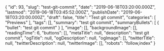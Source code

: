 {
    "id": 93,
    "slug": "test-git-commit",
    "date": "2019-06-18T03:20:00.000Z",
    "lastmod": "2019-06-18T03:45:52.000Z",
    "publishDate": "2019-06-18T03:20:00.000Z",
    "draft": false,
    "title": "Test git commit",
    "categories": [
        "Previews"
    ],
    "tags": [],
    "summary": "test git commit",
    "summaryBullets": [
        {
            "bullet": "test git commit"
        }
    ],
    "image": [],
    "backgroundImage": [],
    "readingTime": 6,
    "buttons": [],
    "metaTitle": null,
    "description": "test git commit",
    "ogTitle": null,
    "ogDescription": null,
    "ogImage": [],
    "twitterTitle": null,
    "twitterDescription": null,
    "twitterImage": [],
    "robots": "follow,index"
}
